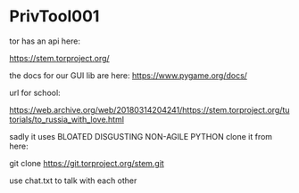 # PrivTool001

tor has an api here:


https://stem.torproject.org/

the docs for our GUI lib are here:
https://www.pygame.org/docs/

url for school:

https://web.archive.org/web/20180314204241/https://stem.torproject.org/tutorials/to_russia_with_love.html

sadly it uses BLOATED DISGUSTING NON-AGILE PYTHON
clone it from here:

git clone https://git.torproject.org/stem.git

use chat.txt to talk with each other
